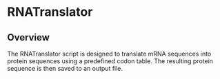 # RNATranslator

## Overview

The RNATranslator script is designed to translate mRNA sequences into protein sequences using a predefined codon table. 
The resulting protein sequence is then saved to an output file.
